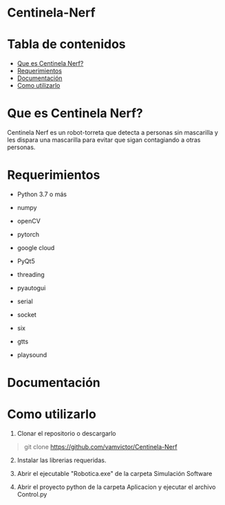 # Centinela-Nerf

# Tabla de contenidos
   * [Que es Centinela Nerf?](#que-es-Centinela-Nerf)
   * [Requerimientos](#requerimientos)
   * [Documentación](#documentacion)
   * [Como utilizarlo](#como-utilizarlo)

# Que es Centinela Nerf?

Centinela Nerf es un robot-torreta que detecta a personas sin mascarilla y les dispara una mascarilla para evitar que sigan contagiando a otras personas.

# Requerimientos

- Python 3.7 o más

- numpy

- openCV

- pytorch

- google cloud

- PyQt5

- threading

- pyautogui

- serial

- socket

- six

- gtts

- playsound

# Documentación



# Como utilizarlo

1. Clonar el repositorio o descargarlo

> git clone https://github.com/vamvictor/Centinela-Nerf

2. Instalar las librerias requeridas.

3. Abrir el ejecutable "Robotica.exe" de la carpeta Simulación Software

4. Abrir el proyecto python de la carpeta Aplicacion y ejecutar el archivo Control.py
